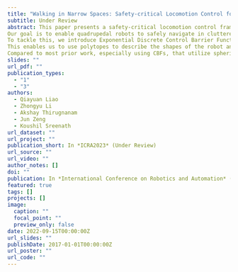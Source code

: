 ```yaml
---
title: "Walking in Narrow Spaces: Safety-critical Locomotion Control for Quadrupedal Robots with Duality-based Optimization"
subtitle: Under Review
abstract: This paper presents a safety-critical locomotion control framework for quadrupedal robots.
Our goal is to enable quadrupedal robots to safely navigate in cluttered environments.
To tackle this, we introduce Exponential Discrete Control Barrier Functions~(Exponential-DCBFs) with duality-based obstacle avoidance constraints into a nonlinear Model Predictive Control~(NMPC) with Whole-body Control~(WBC) framework for quadrupedal locomotion control.
This enables us to use polytopes to describe the shapes of the robot and obstacles for collision avoidance while doing locomotion control of quadrupedal robots. 
Compared to most prior work, especially using CBFs, that utilize spherical and conservative approximation for obstacle avoidance, this work demonstrates a quadrupedal robot safely and autonomously navigating through very tight spaces in the real world. 
slides: ""
url_pdf: ""
publication_types:
  - "1"
  - "3"
authors:
  - Qiayuan Liao
  - Zhongyu Li
  - Akshay Thirugnanam
  - Jun Zeng
  - Koushil Sreenath
url_dataset: ""
url_project: ""
publication_short: In *ICRA2023* (Under Review)
url_source: ""
url_video: ""
author_notes: []
doi: ""
publication: In *International Conference on Robotics and Automation* (Under Review)
featured: true
tags: []
projects: []
image:
  caption: ""
  focal_point: ""
  preview_only: false
date: 2022-09-15T00:00:00Z
url_slides: ""
publishDate: 2017-01-01T00:00:00Z
url_poster: ""
url_code: ""
---
```

